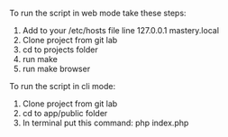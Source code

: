 To run the script in web mode take these steps:
1. Add to your /etc/hosts file line 127.0.0.1    mastery.local
2. Clone project from git lab
3. cd to projects folder
4. run make
5. run make browser 

To run the script in cli mode:
1. Clone project from git lab
2. cd to app/public folder
3. In terminal put this command: php index.php

